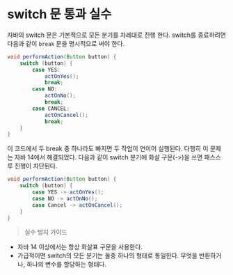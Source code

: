 # switch 문 통과 실수
자바의 switch 문은 기본적으로 모든 분기를 차레대로 진행 한다.
switch를 종료하려면 다음과 같이 `break` 문을 명시적으로 써야 한다.

```java
void performAction(Button button) {
    switch (button) {
        case YES:
            actOnYes();
            break;
        case NO:
            actOnNo();
            break;
        case CANCEL:
            actOnCancel();
            break;
    }
}
```

이 코드에서 두 break 중 하나라도 빠지면 두 작업이 연이어 실행된다.
다행히 이 문제는 자바 14에서 해결되었다.
다음과 같이 switch 분기에 화살 구문(->)을 쓰면 패스스루 진행이 차단된다.

```java
void performAction(Button button) {
    switch (button) {
        case YES -> actOnYes();
        case NO -> actOnNo();
        case Cancel -> actOnCancel();
    }
}
```

> 실수 방지 가이드

* 자바 14 이상에서는 항상 화살표 구문을 사용한다.
* 가급적이면 switch의 모든 분기는 둘중 하나의 형태로 통일한다. 무엇을 반환하거나, 하나의 변수를 할당하는 형태다.
